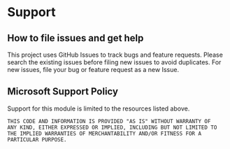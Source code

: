 # Support

## How to file issues and get help  

This project uses GitHub Issues to track bugs and feature requests. Please search the existing 
issues before filing new issues to avoid duplicates.  For new issues, file your bug or 
feature request as a new Issue.

## Microsoft Support Policy  

Support for this module is limited to the resources listed above.

	THIS CODE AND INFORMATION IS PROVIDED "AS IS" WITHOUT WARRANTY OF
	ANY KIND, EITHER EXPRESSED OR IMPLIED, INCLUDING BUT NOT LIMITED TO
	THE IMPLIED WARRANTIES OF MERCHANTABILITY AND/OR FITNESS FOR A
	PARTICULAR PURPOSE.